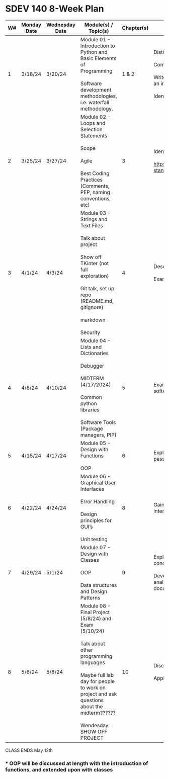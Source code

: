 # SDEV 140 8-Week Plan


| W# | Monday Date | Wednesday Date | Module(s) / Topic(s)                                                                                                                                                                                                                              | Chapter(s) | Major Course Learning Objectives                                                                                                                                                                                                                                                                                                             | 
|----|-------------|----------------|---------------------------------------------------------------------------------------------------------------------------------------------------------------------------------------------------------------------------------------------------|------------|----------------------------------------------------------------------------------------------------------------------------------------------------------------------------------------------------------------------------------------------------------------------------------------------------------------------------------------------| 
| 1  | 3/18/24     | 3/20/24        | Module 01 - Introduction to Python and Basic Elements of Programming <br></br> Software development methodologies, i.e. waterfall methodology.                                                                                                    | 1 & 2      | Distinguish between systems software and application software. <br></br> Compare and utilize compilers, interpreters, and code generators. <br></br>  Write, perform use-case testing, debug, and document programs in an integrated development environment.   <br></br> Identify variables, constants, and data types used in programming. | 
| 2  | 3/25/24     | 3/27/24        | Module 02 - Loops and Selection Statements <br></br> Scope <br></br> Agile <br></br> Best Coding Practices (Comments, PEP, naming conventions,  etc)                                                                                              | 3          | Identify and use control structures. <br></br>  https://ivylearn.ivytech.edu/courses/1248721/pages/introductory-standards-for-acceptable-software-development                                                                                                                                                                                | 
| 3  | 4/1/24      | 4/3/24         | Module 03 - Strings and Text Files <br></br> Talk about project <br></br> Show off TKinter (not full exploration) <br></br> Git talk, set up repo (README.md, gitignore) <br></br> markdown <br></br>Security                                     | 4          | Describe industry-standard software engineering tools. <br></br>  Examine basic concepts related to secure programming.                                                                                                                                                                                                                      | 
| 4  | 4/8/24      | 4/10/24        | Module 04 - Lists and Dictionaries <br></br> Debugger <br></br>  MIDTERM (4/17/2024) <br></br> Common python libraries        <br></br> Software Tools (Package managers, PIP)                                                                    | 5          | Examine the use of software repositories and collaboration tools in software development.                                                                                                                                                                                                                                                    | 
| 5  | 4/15/24     | 4/17/24        | Module 05 - Design with Functions <br></br>  OOP                                                                                                                                                                                                  | 6          | Explain abstraction, modularization, functions, and parameter passing in programming.                                                                                                                                                                                                                                                        | 
| 6  | 4/22/24     | 4/24/24        | Module 06 - Graphical User Interfaces <br></br>  Error Handling <br></br>  Design principles for GUI’s  <br></br> Unit testing                                                                                                                    | 8          | Gain an understanding of the basic concepts of good user-interface design.                                                                                                                                                                                                                                                                   | 
| 7  | 4/29/24     | 5/1/24         | Module 07 - Design with Classes <br></br> OOP <br></br>Data structures and Design Patterns                                                                                                                                                        | 9          | Explain the fundamentals of object-oriented programming concepts.* <br></br>  Develop competence in the techniques of systematic problem analysis, algorithm development, program construction, and documentation.                                                                                                                           | 
| 8  | 5/6/24      | 5/8/24         | Module 08 - Final Project (5/8/24) and Exam (5/10/24) <br></br> Talk about other programming languages <br></br> Maybe full lab day for people to work on project and ask questions about the midterm?????? <br></br> Wendesday: SHOW OFF PROJECT | 10         | Discuss social, legal, and ethical issues in software engineering.   <br></br> Apply the phases and design concepts of software development.                                                                                                                                                                                                 |  


CLASS ENDS May 12th  

<h3>* OOP will be discussed at length with the introduction of functions, and extended upon with classes </h3>